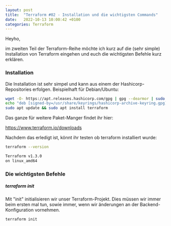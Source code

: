 ```yaml
---
layout: post
title:  "Terraform #02 - Installation und die wichtigsten Commands"
date:   2022-10-13 10:00:42 +0100
categories: Terraform
---
```


Heyho,

im zweiten Teil der Terraform-Reihe möchte ich kurz auf die (sehr simple) Installation von Terraform eingehen und euch die wichtigsten Befehle
kurz erklären.


### Installation

Die Installation ist sehr simpel und kann aus einem der Hashicorp-Repositories erfolgen. Beispielhaft für Debian/Ubuntu:

```bash
wget -O- https://apt.releases.hashicorp.com/gpg | gpg --dearmor | sudo tee /usr/share/keyrings/hashicorp-archive-keyring.gpg
echo "deb [signed-by=/usr/share/keyrings/hashicorp-archive-keyring.gpg] https://apt.releases.hashicorp.com $(lsb_release -cs) main" | sudo tee /etc/apt/sources.list.d/hashicorp.list
sudo apt update && sudo apt install terraform
```

Das ganze für weitere Paket-Manger findet ihr hier:

https://www.terraform.io/downloads

Nachdem das erledigt ist, könnt ihr testen ob terraform installiert wurde:

```bash
terraform --version

Terraform v1.3.0
on linux_amd64
```

### Die wichtigsten Befehle

##### terraform init
Mit "init" initialisieren wir unser Terraform-Projekt. Dies müssen wir immer beim ersten mal tun, sowie immer, wenn wir änderungen an der Backend-Konfiguration vornehmen.

```bash
terraform init
```

